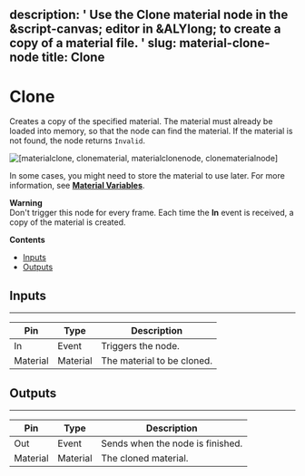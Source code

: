 description: ' Use the Clone material node in the &script-canvas; editor in &ALYlong;
  to create a copy of a material file. '
slug: material-clone-node
title: Clone
---
# Clone<a name="material-clone-node"></a>

Creates a copy of the specified material\. The material must already be loaded into memory, so that the node can find the material\. If the material is not found, the node returns `Invalid`\.

![\[materialclone, clonematerial, materialclonenode, clonematerialnode\]](/images/scripting/script-canvas/scriptcanvasnodes/script-canvas-material-clone-node.png)

In some cases, you might need to store the material to use later\. For more information, see **[Material Variables](script-canvas-variable-material-node.md)**\.

**Warning**  
Don't trigger this node for every frame\. Each time the **In** event is received, a copy of the material is created\.

**Contents**
+ [Inputs](#material-clone-node-input)
+ [Outputs](#material-clone-node-output)

## Inputs<a name="material-clone-node-input"></a>


****  

| Pin | Type | Description | 
| --- | --- | --- | 
| In | Event | Triggers the node\. | 
| Material | Material |  The material to be cloned\.  | 

## Outputs<a name="material-clone-node-output"></a>


****  

| Pin | Type | Description | 
| --- | --- | --- | 
| Out | Event | Sends when the node is finished\. | 
| Material | Material | The cloned material\. | 